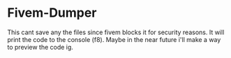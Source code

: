 # Fivem-Dumper

This cant save any the files since fivem blocks it for security reasons. It will print the code to the console (f8). Maybe in the near future i'll make a way to preview the code ig. 